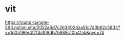 # vit
https://round-bangle-594.notion.site/2052a6d7c2634024aa51c7d3b92c5834?v=1d05196e4f7f4a108db7b888c10b41ab&pvs=74
